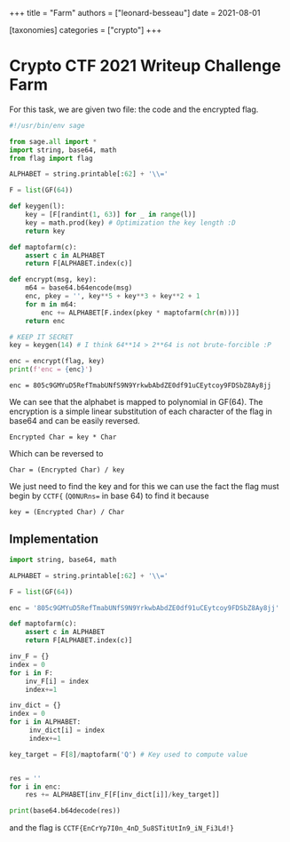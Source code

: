 +++
title = "Farm"
authors = ["leonard-besseau"]
date = 2021-08-01

[taxonomies]
categories = ["crypto"]
+++

# Crypto CTF 2021 Writeup Challenge Farm

For this task, we are given two file: the code and the encrypted flag.

```python
#!/usr/bin/env sage

from sage.all import *
import string, base64, math
from flag import flag

ALPHABET = string.printable[:62] + '\\='

F = list(GF(64))

def keygen(l):
	key = [F[randint(1, 63)] for _ in range(l)] 
	key = math.prod(key) # Optimization the key length :D
	return key

def maptofarm(c):
	assert c in ALPHABET
	return F[ALPHABET.index(c)]

def encrypt(msg, key):
	m64 = base64.b64encode(msg)
	enc, pkey = '', key**5 + key**3 + key**2 + 1
	for m in m64:
		enc += ALPHABET[F.index(pkey * maptofarm(chr(m)))]
	return enc

# KEEP IT SECRET 
key = keygen(14) # I think 64**14 > 2**64 is not brute-forcible :P

enc = encrypt(flag, key)
print(f'enc = {enc}')
```

```enc = 805c9GMYuD5RefTmabUNfS9N9YrkwbAbdZE0df91uCEytcoy9FDSbZ8Ay8jj```

We can see that the alphabet is mapped to polynomial in GF(64). The encryption is a simple linear substitution of each character of the flag in base64 and can be easily reversed.

```
Encrypted Char = key * Char
```

Which can be reversed to 

```
Char = (Encrypted Char) / key
```

We just need to find the key and for this we can use the fact the flag must begin by `CCTF{` (`Q0NURns=` in base 64) to find it because

```
key = (Encrypted Char) / Char
```

## Implementation

```python
import string, base64, math

ALPHABET = string.printable[:62] + '\\='

F = list(GF(64))

enc = '805c9GMYuD5RefTmabUNfS9N9YrkwbAbdZE0df91uCEytcoy9FDSbZ8Ay8jj'

def maptofarm(c):
	assert c in ALPHABET
	return F[ALPHABET.index(c)]

inv_F = {} 
index = 0                                                               
for i in F: 
    inv_F[i] = index 
    index+=1

inv_dict = {}
index = 0
for i in ALPHABET: 
     inv_dict[i] = index 
     index+=1

key_target = F[8]/maptofarm('Q') # Key used to compute value


res = ''                                                                  
for i in enc: 
    res += ALPHABET[inv_F[F[inv_dict[i]]/key_target]]

print(base64.b64decode(res))
```

and the flag is `CCTF{EnCrYp7I0n_4nD_5u8STitUtIn9_iN_Fi3Ld!}`

